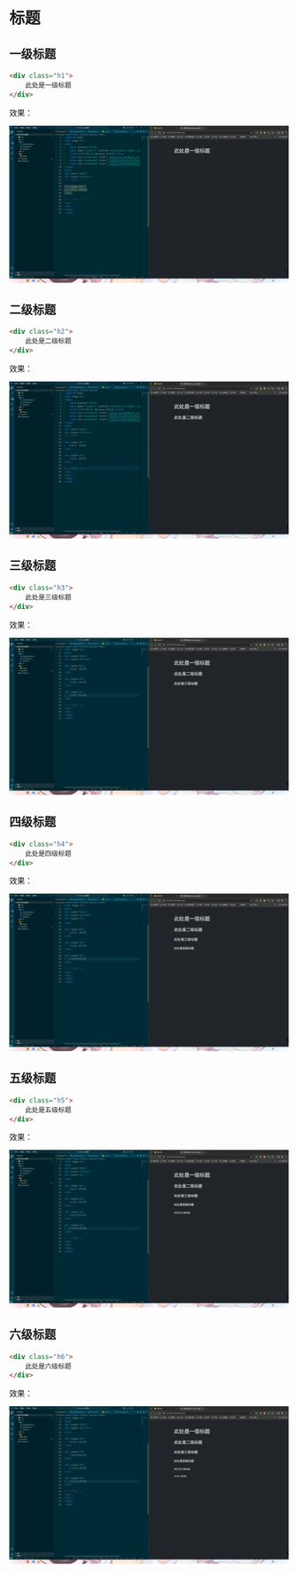 # 标题

## 一级标题

```html
<div class="h1">
    此处是一级标题
</div>
```

效果：

![图 0](images/29e554537b67d3550f0a95cd1d7d2d9f5180def5ab352776652b7d460921e36f.png)  

## 二级标题

```html
<div class="h2">
    此处是二级标题
</div>
```

效果：

![图 1](images/9f01be04ee8d6a43aa9d8296397194ff30ffa9e6706ae4f9a84ba3e53be53758.png)  

## 三级标题

```html
<div class="h3">
    此处是三级标题
</div>
```

效果：

![图 2](images/0fb5d43f4e5f2a4db4222f42fb658f70c661e815a419b866d348ca4e66acc918.png)  

## 四级标题

```html
<div class="h4">
    此处是四级标题
</div>
```

效果：

![图 3](images/23e8a5cd11bbb002ebea2566a5d73773ad335f0ebd4426e78c250a0d14c2859b.png)  


## 五级标题

```html
<div class="h5">
    此处是五级标题
</div>
```

效果：

![图 4](images/71833a72642393d5e13a6f6afd6b20328dc04d43711d3a7aabd5876cdd49f588.png)  

## 六级标题

```html
<div class="h6">
    此处是六级标题
</div>
```

效果：

![alt text](./images/image.png)